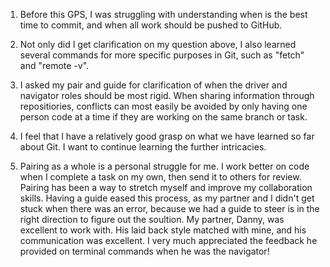1) Before this GPS, I was struggling with understanding when is the best time to commit, and when all work should be pushed to GitHub.

2) Not only did I get clarification on my question above, I also learned several commands for more specific purposes in Git, such as "fetch" and "remote -v".

3) I asked my pair and guide for clarification of when the driver and navigator roles should be most rigid. When sharing information through repositiories, conflicts can most easily be avoided by only having one person code at a time if they are working on the same branch or task.

4) I feel that I have a relatively good grasp on what we have learned so far about Git. I want to continue learning the further intricacies.

5) Pairing as a whole is a personal struggle for me. I work better on code when I complete a task on my own, then send it to others for review. Pairing has been a way to stretch myself and improve my collaboration skills. Having a guide eased this process, as my partner and I didn't get stuck when there was an error, because we had a guide to steer is in the right direction to figure out the soultion. My partner, Danny, was excellent to work with. His laid back style matched with mine, and his communication was excellent. I very much appreciated the feedback he provided on terminal commands when he was the navigator!